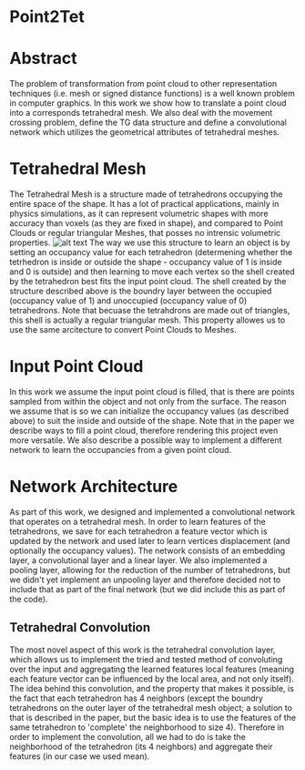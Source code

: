 # Point2Tet
# Abstract
The problem of transformation from point cloud to other representation techniques (i.e. mesh or signed distance functions) is a well known problem in computer graphics.
In this work we show how to translate a point cloud into a corresponds tetrahedral mesh.
We also deal with the movement crossing problem, define the TG data structure and define a convolutional network which utilizes the geometrical attributes of tetrahedral meshes.

# Tetrahedral Mesh
The Tetrahedral Mesh is a structure made of tetrahedrons occupying the entire space of the shape. It has a lot of practical applications, mainly in physics simulations, 
as it can represent volumetric shapes with more accuracy than voxels (as they are fixed in shape), and compared to Point Clouds or regular triangular Meshes, that posses no intrensic volumetric properties.
![alt text](http://url/to/img.png)
The way we use this structure to learn an object is by setting an occupancy value for each tetrahedron (determening whether the tetrhedron is inside or outside the shape - occupancy value of 1 is inside and 0 is outside) and then learning to move each vertex so the shell created by the tetrahedron best fits the input point cloud.
The shell created by the structure described above is the boundry layer between the occupied (occupancy value of 1) and unoccupied (occupancy value of 0) tetrahedrons. Note that becuase the tetrahdrons are made out of triangles, this shell is actually a regular triangular mesh. 
This property allowes us to use the same arcitecture to convert Point Clouds to Meshes.

# Input Point Cloud
In this work we assume the input point cloud is filled, that is there are points sampled from within the object and not only from the surface. The reason we assume that is so we can initialize the occupancy values (as described above) to suit the inside and outside of the shape. Note that in the paper we describe ways to fill a point cloud, therefore rendering this project even more versatile.
We also describe a possible way to implement a different network to learn the occupancies from a given point cloud.

# Network Architecture
As part of this work, we designed and implemented a convolutional network that operates on a tetrahedral mesh. In order to learn features of the tetrahedrons, we save for each tetrahedron a feature vector which is updated by the network and used later to learn vertices displacement (and optionally the occupancy values).
The network consists of an embedding layer, a convolutional layer and a linear layer. We also implemented a pooling layer, allowing for the reduction of the number of tetrahedrons, but we didn't yet implement an unpooling layer and therefore decided not to include that as part of the final network (but we did include this as part of the code).

## Tetrahedral Convolution
The most novel aspect of this work is the tetrahedral convolution layer, which allows us to implement the tried and tested method of convoluting over the input and aggregating the learned features local features (meaning each feature vector can be influenced by the local area, and not only itself).
The idea behind this convolution, and the property that makes it possible, is the fact that each tetrahedron has 4 neighbors (except the boundry tetrahedrons on the outer layer of the tetrahedral mesh object; a solution to that is described in the paper, but the basic idea is to use the features of the same tetrahedron to 'complete' the neighborhood to size 4).
Therefore in order to implement the convolution, all we had to do is take the neighborhood of the tetrahedron (its 4 neighbors) and aggregate their features (in our case we used mean).
